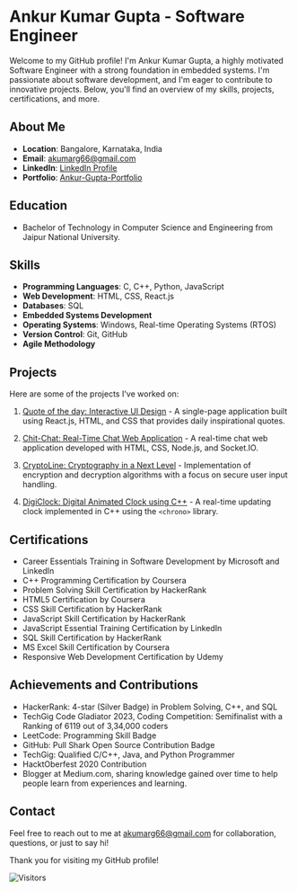 # Ankur Kumar Gupta - Software Engineer

Welcome to my GitHub profile! I'm Ankur Kumar Gupta, a highly motivated Software Engineer with a strong foundation in embedded systems. I'm passionate about software development, and I'm eager to contribute to innovative projects. Below, you'll find an overview of my skills, projects, certifications, and more.

## About Me
- **Location**: Bangalore, Karnataka, India
- **Email**: akumarg66@gmail.com
- **LinkedIn**: [LinkedIn Profile](https://www.linkedin.com/in/ankur-kumar-gupta/)
- **Portfolio**: [Ankur-Gupta-Portfolio](https://ankur-gupta-portfolio.netlify.app/)

## Education
- Bachelor of Technology in Computer Science and Engineering from Jaipur National University.

## Skills
- **Programming Languages**: C, C++, Python, JavaScript
- **Web Development**: HTML, CSS, React.js
- **Databases**: SQL
- **Embedded Systems Development**
- **Operating Systems**: Windows, Real-time Operating Systems (RTOS)
- **Version Control**: Git, GitHub
- **Agile Methodology**

## Projects
Here are some of the projects I've worked on:

1. [Quote of the day: Interactive UI Design](#) - A single-page application built using React.js, HTML, and CSS that provides daily inspirational quotes.

2. [Chit-Chat: Real-Time Chat Web Application](#) - A real-time chat web application developed with HTML, CSS, Node.js, and Socket.IO.

3. [CryptoLine: Cryptography in a Next Level](#) - Implementation of encryption and decryption algorithms with a focus on secure user input handling.

4. [DigiClock: Digital Animated Clock using C++](#) - A real-time updating clock implemented in C++ using the `<chrono>` library.

## Certifications
- Career Essentials Training in Software Development by Microsoft and LinkedIn
- C++ Programming Certification by Coursera
- Problem Solving Skill Certification by HackerRank
- HTML5 Certification by Coursera
- CSS Skill Certification by HackerRank
- JavaScript Skill Certification by HackerRank
- JavaScript Essential Training Certification by LinkedIn
- SQL Skill Certification by HackerRank
- MS Excel Skill Certification by Coursera
- Responsive Web Development Certification by Udemy

## Achievements and Contributions
- HackerRank: 4-star (Silver Badge) in Problem Solving, C++, and SQL
- TechGig Code Gladiator 2023, Coding Competition: Semifinalist with a Ranking of 6119 out of 3,34,000 coders
- LeetCode: Programming Skill Badge
- GitHub: Pull Shark Open Source Contribution Badge
- TechGig: Qualified C/C++, Java, and Python Programmer
- HacktOberfest 2020 Contribution
- Blogger at Medium.com, sharing knowledge gained over time to help people learn from experiences and learning.

## Contact
Feel free to reach out to me at [akumarg66@gmail.com](mailto:akumarg66@gmail.com) for collaboration, questions, or just to say hi!

Thank you for visiting my GitHub profile!


![Visitors](https://img.shields.io/badge/Visitors-0-blue)
